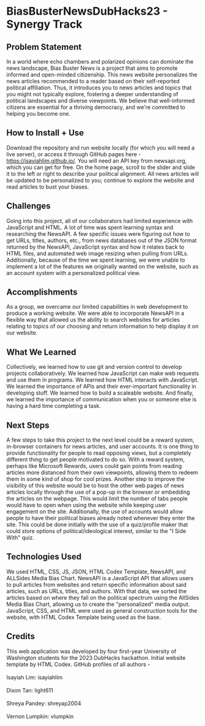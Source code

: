 # BiasBusterNewsDubHacks23 - Synergy Track
## Problem Statement
In a world where echo chambers and polarized opinions can dominate the news landscape, Bias Buster News is a project that aims to promote informed and open-minded citizenship. 
This news website personalizes the news articles recommended to a reader based on their self-reported political affiliation.
Thus, it introduces you to news articles and topics that you might not typically explore, fostering a deeper understanding of political landscapes and diverse viewpoints. 
We believe that well-informed citizens are essential for a thriving democracy, and we're committed to helping you become one. 

## How to Install + Use
Download the repository and run website locally (for which you will need a live server), or access it through GitHub pages here - https://isayiahlim.github.io/. You will need an API key from newsapi.org, which you can get for free.
On the home page, scroll to the slider and slide it to the left or right to describe your political alignment. 
All news articles will be updated to be personalized to you; continue to explore the website and read articles to bust your biases.

## Challenges
Going into this project, all of our collaborators had limited experience with JavaScript and HTML. A lot of time was spent learning syntax and researching the NewsAPI. A few specific issues were figuring out how to get URLs, titles, authors, etc., from news databases out of the JSON format returned by the NewsAPI, JavaScript syntax and how it relates back to HTML files, and automated web image resizing when pulling from URLs. Additionally, because of the time we spent learning, we were unable to implement a lot of the features we originally wanted on the website, such as an account system with a personalized political view.

## Accomplishments
As a group, we overcame our limited capabilities in web development to produce a working website. We were able to incorporate NewsAPI in a flexible way that allowed us the ability to search websites for articles relating to topics of our choosing and return information to help display it on our website.

## What We Learned
Collectively, we learned how to use git and version control to develop projects collaboratively. We learned how JavaScript can make web requests and use them in programs. We learned how HTML interacts with JavaScript. We learned the importance of APIs and their ever-important functionality in developing stuff. We learned how to build a scaleable website. And finally, we learned the importance of communication when you or someone else is having a hard time completing a task.

## Next Steps
A few steps to take this project to the next level could be a reward system, in-browser containers for news articles, and user accounts. It is one thing to provide functionality for people to read opposing views, but a completely different thing to get people motivated to do so. With a reward system, perhaps like Microsoft Rewards, users could gain points from reading articles more distanced from their own viewpoints, allowing them to redeem them in some kind of shop for cool prizes. Another step to improve the visibility of this website would be to host the other web pages of news articles locally through the use of a pop-up in the browser or embedding the articles on the webpage. This would limit the number of tabs people would have to open when using the website while keeping user engagement on the site. Additionally, the use of accounts would allow people to have their political biases already noted whenever they enter the site. This could be done initially with the use of a quiz/profile maker that could store options of political/ideological interest, similar to the "I Side With" quiz.

## Technologies Used
We used HTML, CSS, JS, JSON, HTML Codex Template, NewsAPI, and ALLSides Media Bias Chart. 
NewsAPI is a JavaScript API that allows users to pull articles from websites and return specific information about said articles, such as URLs, titles, and authors. With that data, we sorted the articles based on where they fall on the political spectrum using the AllSides Media Bias Chart, allowing us to create the "personalized" media output. JavaScript, CSS, and HTML were used as general construction tools for the website, with HTML Codex Template being used as the base.

## Credits
This web application was developed by four first-year University of Washington students for the 2023 DubHacks hackathon. Initial website template by HTML Codex. GitHub profiles of all authors -
<br></br>
Isayiah Lim: isayiahlim
<br></br>
Dixon Tan: light611
<br></br>
Shreya Pandey: shreyap2004
<br></br>
Vernon Lumpkin: vlumpkin

